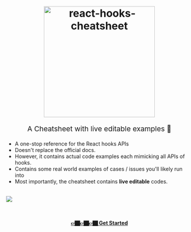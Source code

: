 <h1 align="center">
  <a target="_blank" href="http://react-hooks-cheatsheet.com">
    <img src="https://i.imgur.com/RELWys6.png" alt="react-hooks-cheatsheet" title="react-hooks-cheatsheet" width="300">
  </a>
</h1>
<p align="center" style="font-size: 1.2rem;">A Cheatsheet with live editable examples 💪</p>

- A one-stop reference for the React hooks APIs
- Doesn't replace the official docs. 
- However, it contains actual code examples each mimicking all APIs of hooks. 
- Contains some real world examples of cases / issues you'll likely run into
- Most importantly, the cheatsheet contains **live editable** codes. 

<br /> 

<div>
    <img src="https://i.imgur.com/dsOFnet.gif" style="max-width: 100%"/>
</div>

<br />
<br />
<p align="center" style="font-weight: bold">
  <a target="_blank" href="http://react-hooks-cheatsheet.com">
    👉🏿👉🏿👉🏿 Get Started 
  </a>
</p>
